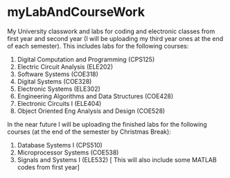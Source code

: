 # myLabAndCourseWork
My University classwork and labs for coding and electronic classes from first year and second year (I will be uploading my third year ones at the end of each semester). This includes labs for the following courses:              
1. Digital Computation and Programming (CPS125)            
2. Electric Circuit Analysis (ELE202)            
3. Software Systems (COE318)            
4. Digital Systems (COE328)             
5. Electronic Systems (ELE302)          
6. Engineering Algorithms and Data Structures (COE428)        
7. Electronic Circuits I (ELE404) 
8. Object Oriented Eng Analysis and Design (COE528) 

In the near future I will be uploading the finished labs for the following courses (at the end of the semester by Christmas Break):            
1. Database Systems I (CPS510)           
2. Microprocessor Systems (COE538)        
3. Signals and Systems I (ELE532) [ This will also include some MATLAB codes from first year]
